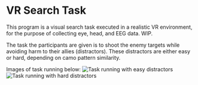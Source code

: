 # VR Search Task

This program is a visual search task executed in a realistic VR environment, for the purpose of collecting eye, head, and EEG data. WIP.

The task the participants are given is to shoot the enemy targets while avoiding harm to their allies (distractors). These distractors are either easy or hard, depending on camo pattern similarity.

Images of task running below:
![Task running with easy distractors](VRSearchTaskScreenCap1.png)
![Task running with hard distractors](VRSearchTaskScreenCap2.png)